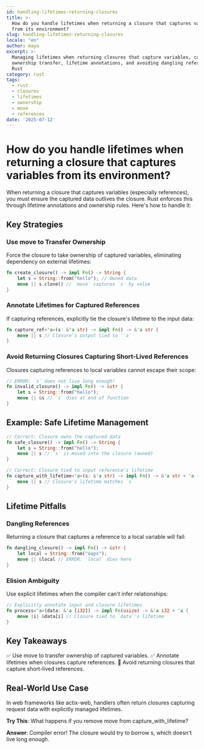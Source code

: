 ```yaml
---
id: handling-lifetimes-returning-closures
title: >-
  How do you handle lifetimes when returning a closure that captures variables
  from its environment?
slug: handling-lifetimes-returning-closures
locale: "en"
author: mayo
excerpt: >-
  Managing lifetimes when returning closures that capture variables, covering
  ownership transfer, lifetime annotations, and avoiding dangling references in
  Rust
category: rust
tags:
  - rust
  - closures
  - lifetimes
  - ownership
  - move
  - references
date: '2025-07-12'
---
```


# How do you handle lifetimes when returning a closure that captures variables from its environment?

When returning a closure that captures variables (especially references), you must ensure the captured data outlives the closure. Rust enforces this through lifetime annotations and ownership rules. Here's how to handle it:

## Key Strategies

### Use move to Transfer Ownership

Force the closure to take ownership of captured variables, eliminating dependency on external lifetimes:

```rust
fn create_closure() -> impl Fn() -> String {
    let s = String::from("hello"); // Owned data
    move || s.clone() // `move` captures `s` by value
}
```

### Annotate Lifetimes for Captured References

If capturing references, explicitly tie the closure's lifetime to the input data:

```rust
fn capture_ref<'a>(s: &'a str) -> impl Fn() -> &'a str {
    move || s // Closure's output tied to `'a`
}
```

### Avoid Returning Closures Capturing Short-Lived References

Closures capturing references to local variables cannot escape their scope:

```rust
// ERROR: `s` does not live long enough!
fn invalid_closure() -> impl Fn() -> &str {
    let s = String::from("hello");
    move || &s // `s` dies at end of function
}
```

## Example: Safe Lifetime Management

```rust
// Correct: Closure owns the captured data
fn safe_closure() -> impl Fn() -> String {
    let s = String::from("hello");
    move || s // `s` is moved into the closure (owned)
}

// Correct: Closure tied to input reference's lifetime
fn capture_with_lifetime<'a>(s: &'a str) -> impl Fn() -> &'a str + 'a {
    move || s // Closure's lifetime matches `s`
}
```

## Lifetime Pitfalls

### Dangling References

Returning a closure that captures a reference to a local variable will fail:

```rust
fn dangling_closure() -> impl Fn() -> &str {
    let local = String::from("oops");
    move || &local // ERROR: `local` dies here
}
```

### Elision Ambiguity

Use explicit lifetimes when the compiler can't infer relationships:

```rust
// Explicitly annotate input and closure lifetimes
fn process<'a>(data: &'a [i32]) -> impl Fn(usize) -> &'a i32 + 'a {
    move |i| &data[i] // Closure tied to `data`'s lifetime
}
```

## Key Takeaways

✅ Use move to transfer ownership of captured variables.
✅ Annotate lifetimes when closures capture references.
🚫 Avoid returning closures that capture short-lived references.

## Real-World Use Case

In web frameworks like actix-web, handlers often return closures capturing request data with explicitly managed lifetimes.

**Try This**: What happens if you remove move from capture_with_lifetime?

**Answer**: Compiler error! The closure would try to borrow s, which doesn't live long enough.
